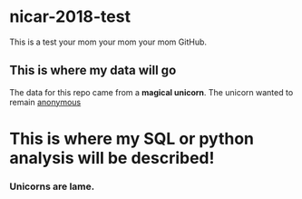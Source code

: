 # nicar-2018-test
This is a test your mom your mom your mom GitHub. 

## This is where my data will go 
The data for this repo came from a **magical unicorn**. The unicorn wanted to remain [anonymous](http://www.erinjmansfield.com) 

# This is where my SQL or python analysis will be described! 


### Unicorns are lame. 
